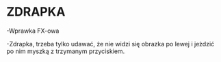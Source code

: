 # ZDRAPKA

-Wprawka FX-owa

-Zdrapka, trzeba tylko udawać, że nie widzi się obrazka po lewej i jeżdzić po nim myszką z trzymanym przyciskiem. 
